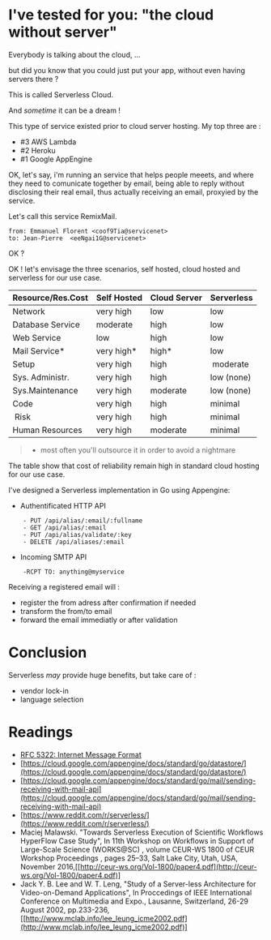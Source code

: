 # I've tested for you: "the cloud without server"

Everybody is talking about the cloud, ...

but did you know that you could just put your app, without even having servers there ? 

This is called Serverless Cloud.

And *sometime* it can be a dream !

This type of service existed prior to cloud server hosting. My top three are :
- #3 AWS Lambda
- #2 Heroku
- #1 Google AppEngine

OK, let's say, i'm running an service that helps people meeets, and where they 
need to comunicate together by email, being able to reply without disclosing 
their real email, thus actually receiving an email, proxyied by the service.

Let's call this service RemixMail.

```
from: Emmanuel Florent <coof9Tia@servicenet>
to:	Jean-Pierre  <eeNgai1G@servicenet>
```
OK ?

OK !  let's envisage the three scenarios, self hosted, cloud hosted and serverless 
for our use case.

| Resource/Res.Cost | Self Hosted | Cloud Server | Serverless |
| ------------------| ----------- |------------- |----------- |
| Network           | very high   | low          | low        |
| Database Service  | moderate    | high         | low        |
| Web Service       | low         | high         | low        |
| Mail Service*     | very high*  | high*        | low        |
| Setup             | very high   | high         | moderate   |
| Sys. Administr.   | very high   | high         | low (none) |
| Sys.Maintenance   | very high   | moderate     | low (none) |
| Code              | very high   | high         | minimal    |
| Risk              | very high   | high         | minimal    |
| Human Resources   | very high   | moderate     | minimal    |

>* most often you'll outsource it in order to avoid a nightmare

The table show that cost of reliability remain high in standard cloud hosting for our use case.

I've designed a Serverless implementation in Go using Appengine: 

- Authentificated HTTP API
```
    - PUT /api/alias/:email/:fullname
    - GET /api/alias/:email
    - PUT /api/alias/validate/:key
    - DELETE /api/aliases/:email
```
- Incoming SMTP API
```
    -RCPT TO: anything@myservice
```

Receiving a registered email will :
- register the from adress after confirmation if needed
- transform the from/to email
- forward the email immediatly or after validation

# Conclusion

Serverless *may* provide huge benefits, but take care of :
- vendor lock-in
- language selection

# Readings

- [RFC 5322: Internet Message Format](https://www.ietf.org/rfc/rfc5322.txt)
- [https://cloud.google.com/appengine/docs/standard/go/datastore/](https://cloud.google.com/appengine/docs/standard/go/datastore/)
- [https://cloud.google.com/appengine/docs/standard/go/mail/sending-receiving-with-mail-api](https://cloud.google.com/appengine/docs/standard/go/mail/sending-receiving-with-mail-api)
- [https://www.reddit.com/r/serverless/](https://www.reddit.com/r/serverless/)
- Maciej Malawski.  "Towards Serverless Execution of Scientific Workflows HyperFlow Case Study",
In 11th Workshop on Workflows in Support of Large-Scale Science (WORKS@SC) , 
volume CEUR-WS 1800 of CEUR Workshop Proceedings , pages 25–33, Salt Lake City, Utah, USA, November
2016,[[http://ceur-ws.org/Vol-1800/paper4.pdf](http://ceur-ws.org/Vol-1800/paper4.pdf)]
- Jack Y. B. Lee and W. T. Leng, "Study of a Server-less Architecture for Video-on-Demand Applications",
In Proccedings of IEEE International Conference on Multimedia and Expo., Lausanne, Switzerland, 
26-29 August 2002, pp.233-236, [[http://www.mclab.info/lee_leung_icme2002.pdf](http://www.mclab.info/lee_leung_icme2002.pdf)]

